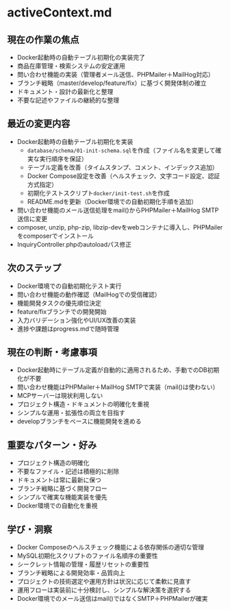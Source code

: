 # activeContext.md

## 現在の作業の焦点
- Docker起動時の自動テーブル初期化の実装完了
- 商品在庫管理・検索システムの安定運用
- 問い合わせ機能の実装（管理者メール送信、PHPMailer＋MailHog対応）
- ブランチ戦略（master/develop/feature/fix）に基づく開発体制の確立
- ドキュメント・設計の最新化と整理
- 不要な記述やファイルの継続的な整理

## 最近の変更内容
- Docker起動時の自動テーブル初期化を実装
  - `database/schema/01-init-schema.sql`を作成（ファイル名を変更して確実な実行順序を保証）
  - テーブル定義を改善（タイムスタンプ、コメント、インデックス追加）
  - Docker Compose設定を改善（ヘルスチェック、文字コード設定、認証方式指定）
  - 初期化テストスクリプト`docker/init-test.sh`を作成
  - README.mdを更新（Docker環境での自動初期化手順を追加）
- 問い合わせ機能のメール送信処理をmail()からPHPMailer＋MailHog SMTP送信に変更
- composer, unzip, php-zip, libzip-devをwebコンテナに導入し、PHPMailerをcomposerでインストール
- InquiryController.phpのautoloadパス修正

## 次のステップ
- Docker環境での自動初期化テスト実行
- 問い合わせ機能の動作確認（MailHogでの受信確認）
- 機能開発タスクの優先順位決定
- feature/fixブランチでの開発開始
- 入力バリデーション強化やUI/UX改善の実装
- 進捗や課題はprogress.mdで随時管理

## 現在の判断・考慮事項
- Docker起動時にテーブル定義が自動的に適用されるため、手動でのDB初期化が不要
- 問い合わせ機能はPHPMailer＋MailHog SMTPで実装（mail()は使わない）
- MCPサーバーは現状利用しない
- プロジェクト構造・ドキュメントの明確化を重視
- シンプルな運用・拡張性の両立を目指す
- developブランチをベースに機能開発を進める

## 重要なパターン・好み
- プロジェクト構造の明確化
- 不要なファイル・記述は積極的に削除
- ドキュメントは常に最新に保つ
- ブランチ戦略に基づく開発フロー
- シンプルで確実な機能実装を優先
- Docker環境での自動化を重視

## 学び・洞察
- Docker Composeのヘルスチェック機能による依存関係の適切な管理
- MySQL初期化スクリプトのファイル名順序の重要性
- シークレット情報の管理・履歴リセットの重要性
- ブランチ戦略による開発効率・品質向上
- プロジェクトの技術選定や運用方針は状況に応じて柔軟に見直す
- 運用フローは実装前に十分検討し、シンプルな解決策を選択する
- Docker環境でのメール送信はmail()ではなくSMTP＋PHPMailerが確実 